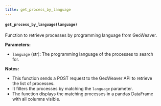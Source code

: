 ```yaml
---
title: get_process_by_language
---
```


#### `get_process_by_language(language)`

Function to retrieve processes by programming language from GeoWeaver.

**Parameters:**

- `language` (str): The programming language of the processes to search for.

**Notes:**

- This function sends a POST request to the GeoWeaver API to retrieve the list of processes.
- It filters the processes by matching the `language` parameter.
- The function displays the matching processes in a pandas DataFrame with all columns visible.

